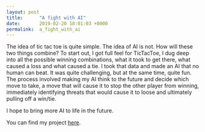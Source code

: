 ```yaml
---
layout: post
title:      "A fight with AI"
date:       2019-02-20 18:01:03 +0000
permalink:  a_fight_with_ai
---
```


The idea of tic tac toe is quite simple. The idea of AI is not. How will these two things combine?
To start out, I got full feel for TicTacToe, I dug deep into all the possible winning combinations, what it took to get there, what caused a loss and what caused a tie. I took that data and made an AI that no human can beat. It was quite challenging, but at the same time, quite fun. The process involved making my AI think to the future and decide which move to take, a move that will cause it to stop the other player from winning, immediately identifying threats that would cause it to loose and ultimately pulling off a win/tie.

I hope to bring more AI to life in the future.

You can find my project [here](https://github.com/Coffee-Dust/Tic-Tac-Toe-w-AI).
